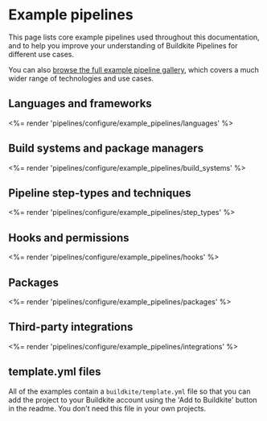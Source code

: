 # Example pipelines

This page lists core example pipelines used throughout this documentation, and to help you improve your understanding of Buildkite Pipelines for different use cases.

You can also [browse the full example pipeline gallery](https://buildkite.com/resources/examples), which covers a much wider range of technologies and use cases.

<!-- vale off -->
<!-- this turns it off for the whole file because I can't ignore the emoji in the html :( -->

## Languages and frameworks

<%= render 'pipelines/configure/example_pipelines/languages' %>

## Build systems and package managers

<%= render 'pipelines/configure/example_pipelines/build_systems' %>

## Pipeline step-types and techniques

<%= render 'pipelines/configure/example_pipelines/step_types' %>

## Hooks and permissions

<%= render 'pipelines/configure/example_pipelines/hooks' %>

## Packages

<%= render 'pipelines/configure/example_pipelines/packages' %>

## Third-party integrations

<%= render 'pipelines/configure/example_pipelines/integrations' %>

## template.yml files

All of the examples contain a `buildkite/template.yml` file so that you can add the project to your Buildkite account using the 'Add to Buildkite' button in the readme. You don't need this file in your own projects.
